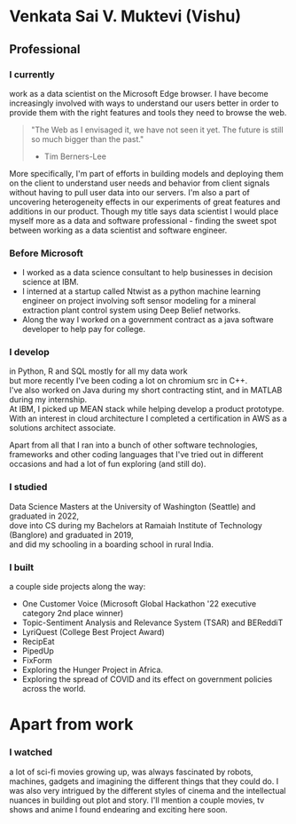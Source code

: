 <h1>Venkata Sai V. Muktevi (Vishu)</h1>

## Professional

### I currently

work as a data scientist on the Microsoft Edge browser. I have become increasingly involved with ways to understand our users better in order to provide them with the right features and tools they need to browse the web.

> "The Web as I envisaged it, we have not seen it yet. The future is still so much bigger than the past."
> - Tim Berners-Lee

More specifically, I'm part of efforts in building models and deploying them on the client to understand user needs and behavior from client signals without having to pull user data into our servers. I'm also a part of uncovering heterogeneity effects in our experiments of great features and additions in our product. Though my title says data scientist I would place myself more as a data and software professional - finding the sweet spot between working as a data scientist and software engineer.

### Before Microsoft

- I worked as a data science consultant to help businesses in decision science at IBM.
- I interned at a startup called Ntwist as a python machine learning engineer on project involving soft sensor modeling for a mineral extraction plant control system using Deep Belief networks.
- Along the way I worked on a government contract as a java software developer to help pay for college.

### I develop

in Python, R and SQL mostly for all my data work  
but more recently I've been coding a lot on chromium src in C++.  
I've also worked on Java during my short contracting stint, and in MATLAB during my internship.  
At IBM, I picked up MEAN stack while helping develop a product prototype.  
With an interest in cloud architecture I completed a certification in AWS as a solutions architect associate.

Apart from all that I ran into a bunch of other software technologies, frameworks and other coding languages that I've tried out in different occasions and had a lot of fun exploring (and still do).

### I studied

Data Science Masters at the University of Washington (Seattle) and graduated in 2022,  
dove into CS during my Bachelors at Ramaiah Institute of Technology (Banglore) and graduated in 2019,  
and did my schooling in a boarding school in rural India.

### I built

a couple side projects along the way:

- One Customer Voice (Microsoft Global Hackathon '22 executive category 2nd place winner)
- Topic-Sentiment Analysis and Relevance System (TSAR) and BEReddiT
- LyriQuest (College Best Project Award)
- RecipEat
- PipedUp
- FixForm
- Exploring the Hunger Project in Africa.
- Exploring the spread of COVID and its effect on government policies across the world.

# Apart from work

### I watched

a lot of sci-fi movies growing up, was always fascinated by robots, machines, gadgets and imagining the different things that they could do. I was also very intrigued by the different styles of cinema and the intellectual nuances in building out plot and story. I'll mention a couple movies, tv shows and anime I found endearing and exciting here soon.

<!-- TODO: list media recommendations -->
